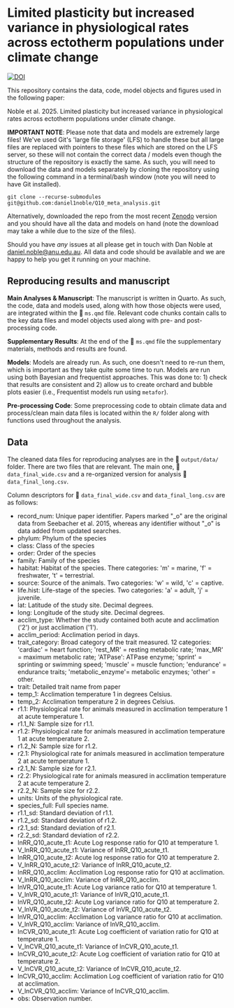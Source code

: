 # Limited plasticity but increased variance in physiological rates across ectotherm populations under climate change

[![DOI](https://zenodo.org/badge/463093254.svg)](https://doi.org/10.5281/zenodo.11123599)

This repository contains the data, code, model objects and figures used in the following paper:

Noble et al. 2025. Limited plasticity but increased variance in physiological rates across ectotherm populations under climate change. 

**IMPORTANT NOTE**: Please note that data and models are extremely large files! We've used Git's 'large file storage' (LFS) to handle these but all large files are replaced with pointers to these files which are stored on the LFS server, so these will not contain the correct data / models even though the structure of the repository is exactly the same. As such, you will need to download the data and models separately by cloning the repository using the following command in a terminal/bash window (note you will need to have Git installed). 

```
git clone --recurse-submodules git@github.com:daniel1noble/Q10_meta_analysis.git
```

Alternatively, downloaded the repo from the most recent [Zenodo](https://doi.org/10.5281/zenodo.11123599) version and you should have all the data and models on hand (note the download may take a while due to the size of the files).

Should you have *any* issues at all please get in touch with Dan Noble at daniel.noble@anu.edu.au. All data and code should be available and we are happy to help you get it running on your machine.

## Reproducing results and manuscript

**Main Analyses & Manuscript**: The manuscript is written in Quarto. As such, the code, data and models used, along with how those objects were used, are integrated within the :page_facing_up: `ms.qmd` file. Relevant code chunks contain calls to the key data files and model objects used along with pre- and post-processing code. 

**Supplementary Results**: At the end of the :page_facing_up: `ms.qmd` file the supplementary materials, methods and results are found.

**Models**: Models are already run. As such, one doesn't need to re-run them, which is important as they take quite some time to run. Models are run using both Bayesian and frequentist approaches. This was done to: 1) check that results are consistent and 2) allow us to create orchard and bubble plots easier (i.e., Frequentist models run using `metafor`). 

**Pre-processing Code**: Some preprocessing code to obtain climate data and process/clean main data files is located within the `R/` folder along with functions used throughout the analysis. 

## Data

The cleaned data files for reproducing analyses are in the :open_file_folder: `output/data/` folder. There are two files that are relevant. The main one, :page_facing_up: `data_final_wide.csv` and a re-organized version for analysis :page_facing_up: `data_final_long.csv`.

Column descriptors for :page_facing_up: `data_final_wide.csv` and `data_final_long.csv` are as follows:

- record_num: Unique paper identifier. Papers marked "_o" are the original data from Seebacher et al. 2015, whereas any identifier without "_o" is data added from updated searches.
- phylum: Phylum of the species
- class: Class of the species	
- order: Order of the species
- family: Family of the species	
- habitat: Habitat of the species. There categories: 'm' = marine, 'f' = freshwater, 't' = terrestrial.
- source: Source of the animals. Two categories: 'w' = wild, 'c' = captive.
- life.hist: Life-stage of the species. Two categories: 'a' = adult, 'j' = juvenile.
- lat: Latitude of the study site. Decimal degrees.
- long: Longitude of the study site. Decimal degrees.	
- acclim_type: Whether the study contained both acute and acclimation ('2') or just acclimation ('1'). 
- acclim_period: Acclimation period in days. 	
- trait_category: Broad category of the trait measured. 12 categories: 'cardiac' = heart function; 'rest_MR' = resting metabolic rate; 'max_MR' = maximum metabolic rate; 'ATPase': ATPase enzyme; 'sprint' = sprinting or swimming speed; 'muscle' = muscle function; 'endurance' = endurance traits; 'metabolic_enzyme'= metabolic enzymes; 'other' = other.	
- trait: Detailed trait name from paper
- temp_1: Acclimation temperature 1 in degrees Celsius.
- temp_2: Acclimation temperature 2 in degrees Celsius.	
- r1.1: Physiological rate for animals measured in acclimation temperature 1 at acute temperature 1.	
- r1.1_N: Sample size for r1.1.	
- r1.2: Physiological rate for animals measured in acclimation temperature 1 at acute temperature 2.	
- r1.2_N: Sample size for r1.2.	
- r2.1: Physiological rate for animals measured in acclimation temperature 2 at acute temperature 1.	
- r2.1_N: Sample size for r2.1.
- r2.2: Physiological rate for animals measured in acclimation temperature 2 at acute temperature 2.	
- r2.2_N: Sample size for r2.2.	
- units: Units of the physiological rate.	
- species_full: Full species name.	
- r1.1_sd: Standard deviation of r1.1.	
- r1.2_sd: Standard deviation of r1.2.	
- r2.1_sd: Standard deviation of r2.1.	
- r2.2_sd: 	Standard deviation of r2.2.	
- lnRR_Q10_acute_t1: Acute Log response ratio for Q10 at temperature 1.	
- V_lnRR_Q10_acute_t1: Variance of lnRR_Q10_acute_t1.	
- lnRR_Q10_acute_t2: Acute log response ratio for Q10 at temperature 2.	
- V_lnRR_Q10_acute_t2: Variance of lnRR_Q10_acute_t2.	
- lnRR_Q10_acclim: Acclimation Log response ratio for Q10 at acclimation.
- V_lnRR_Q10_acclim: Variance of lnRR_Q10_acclim. 	
- lnVR_Q10_acute_t1: Acute Log variance ratio for Q10 at temperature 1.
- V_lnVR_Q10_acute_t1: Variance of lnVR_Q10_acute_t1.	
- lnVR_Q10_acute_t2: Acute Log variance ratio for Q10 at temperature 2.	
- V_lnVR_Q10_acute_t2: Variance of lnVR_Q10_acute_t2.	
- lnVR_Q10_acclim: Acclimation Log variance ratio for Q10 at acclimation.	
- V_lnVR_Q10_acclim: Variance of lnVR_Q10_acclim.	
- lnCVR_Q10_acute_t1: Acute Log coefficient of variation ratio for Q10 at temperature 1.	
- V_lnCVR_Q10_acute_t1: Variance of lnCVR_Q10_acute_t1.	
- lnCVR_Q10_acute_t2: Acute Log coefficient of variation ratio for Q10 at temperature 2.	
- V_lnCVR_Q10_acute_t2: Variance of lnCVR_Q10_acute_t2.	
- lnCVR_Q10_acclim: Acclimation Log coefficient of variation ratio for Q10 at acclimation.	
- V_lnCVR_Q10_acclim: Variance of lnCVR_Q10_acclim.	
- obs: Observation number. 
